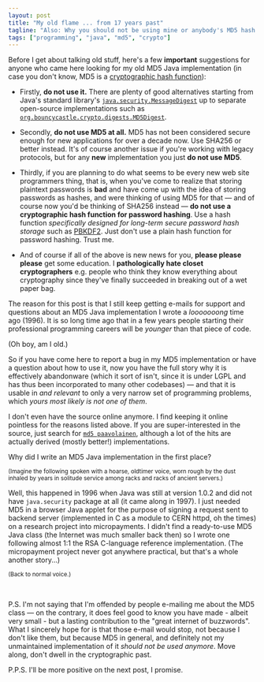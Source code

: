 ```yaml
---
layout: post
title: "My old flame ... from 17 years past"
tagline: "Also: Why you should not be using mine or anybody's MD5 hash implementation"
tags: ["programming", "java", "md5", "crypto"]
---
```


Before I get about talking old stuff, here's a few **important**
suggestions for anyone who came here looking for my old MD5 Java
implementation (in case you don't know, MD5 is a [cryptographic hash
function](http://en.wikipedia.org/wiki/Cryptographic_hash_function)):

* Firstly, **do not use it.** There are plenty of good alternatives starting
    from Java's standard library's
    [`java.security.MessageDigest`](http://docs.oracle.com/javase/7/docs/api/java/security/MessageDigest.html)
    up to separate open-source implementations such as
    [`org.bouncycastle.crypto.digests.MD5Digest`](http://www.bouncycastle.org/docs/docs1.5on/org/bouncycastle/crypto/digests/MD5Digest.html).

* Secondly, **do not use MD5 at all.** MD5 has not been considered
  secure enough for new applications for over a decade now. Use SHA256
  or better instead. It's of course another issue if you're working
  with legacy protocols, but for any **new** implementation you just
  **do not use MD5**.

* Thirdly, if you are planning to do what seems to be every new web
  site programmers thing, that is, when you've come to realize that
  storing plaintext passwords is **bad** and have come up with the
  idea of storing passwords as hashes, and were thinking of using MD5
  for that — and of course now you'd be thinking of SHA256 instead —
  **do not use a cryptographic hash function for password
  hashing**. Use a hash function *specifically designed for long-term
  secure password hash storage* such as
  [PBKDF2](http://en.wikipedia.org/wiki/PBKDF2). Just don't use a
  plain hash function for password hashing. Trust me.

* And of course if all of the above is new news for you, **please
  please please** get some education. I **pathologically hate closet
  cryptographers** e.g. people who think they know everything about
  cryptography since they've finally succeeded in breaking out of a
  wet paper bag.

The reason for this post is that I still keep getting e-mails for
support and questions about an MD5 Java implementation I wrote a
*looooooong* time ago (1996). It is so long time ago that in a few
years people starting their professional programming careers will be
*younger* than that piece of code.

(Oh boy, am I old.)

So if you have come here to report a bug in my MD5 implementation or
have a question about how to use it, now you have the full story why
it is effectively abandonware (which it sort of isn't, since it is
under LGPL and has thus been incorporated to many other codebases) —
and that it is usable in *and relevant* to only a very narrow set of
programming problems, which *yours most likely is not one of them*.

I don't even have the source online anymore. I find keeping it online
pointless for the reasons listed above. If you are super-interested in
the source, just search for [`md5
paavolainen`](https://www.google.com/search?q=md5+paavolainen),
although a lot of the hits are actually derived (mostly better!)
implementations.

Why did I write an MD5 Java implementation in the first place?

<small>(Imagine the following spoken with a hoarse, oldtimer voice,
worn rough by the dust inhaled by years in solitude service among
racks and racks of ancient servers.)</small>

Well, this happened in 1996 when Java was still at version 1.0.2 and
did not have `java.security` package at all (it came along in 1997). I
just needed MD5 in a browser Java applet for the purpose of signing a
request sent to backend server (implemented in C as a module to CERN
httpd, oh the times) on a research project into micropayments. I
didn't find a ready-to-use MD5 Java class (the Internet was much
smaller back then) so I wrote one following almost 1:1 the RSA
C-language reference implementation. (The micropayment project never
got anywhere practical, but that's a whole another story...)

<small>(Back to normal voice.)</small>

<br/>

P.S. I'm not saying that I'm offended by people e-mailing me about the
MD5 class — on the contrary, it does feel good to know you have made -
albeit very small - but a lasting contribution to the "great internet
of buzzwords". What I sincerely hope for is that those e-mail would
stop, not because I don't like them, but because MD5 in general, and
definitely not my unmaintained implementation of it *should not be
used anymore*. Move along, don't dwell in the cryptographic past.

P.P.S. I'll be more positive on the next post, I promise.